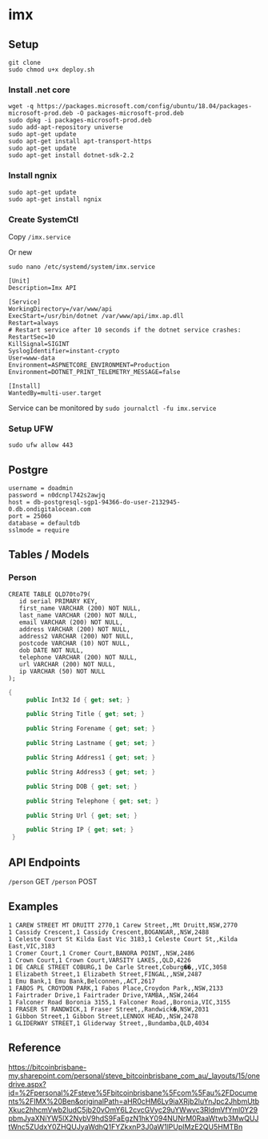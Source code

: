 # imx

## Setup

```
git clone 
sudo chmod u+x deploy.sh
```

### Install .net core
```shell
wget -q https://packages.microsoft.com/config/ubuntu/18.04/packages-microsoft-prod.deb -O packages-microsoft-prod.deb
sudo dpkg -i packages-microsoft-prod.deb
sudo add-apt-repository universe
sudo apt-get update
sudo apt-get install apt-transport-https
sudo apt-get update
sudo apt-get install dotnet-sdk-2.2
```
### Install ngnix

```
sudo apt-get update
sudo apt-get install ngnix
```

### Create SystemCtl

Copy `/imx.service`

Or new
```
sudo nano /etc/systemd/system/imx.service
```
```
[Unit]
Description=Imx API                      

[Service]
WorkingDirectory=/var/www/api     
ExecStart=/usr/bin/dotnet /var/www/api/imx.ap.dll
Restart=always
# Restart service after 10 seconds if the dotnet service crashes:
RestartSec=10
KillSignal=SIGINT
SyslogIdentifier=instant-crypto
User=www-data
Environment=ASPNETCORE_ENVIRONMENT=Production
Environment=DOTNET_PRINT_TELEMETRY_MESSAGE=false

[Install]
WantedBy=multi-user.target
```

Service can be monitored by `sudo journalctl -fu imx.service`

### Setup UFW

```
sudo ufw allow 443
```

## Postgre
```
username = doadmin
password = n0dcnpl742s2awjq
host = db-postgresql-sgp1-94366-do-user-2132945-0.db.ondigitalocean.com
port = 25060
database = defaultdb
sslmode = require
```

## Tables / Models

### Person
```
CREATE TABLE QLD70to79(
   id serial PRIMARY KEY,
   first_name VARCHAR (200) NOT NULL,
   last_name VARCHAR (200) NOT NULL,
   email VARCHAR (200) NOT NULL,
   address VARCHAR (200) NOT NULL,
   address2 VARCHAR (200) NOT NULL,
   postcode VARCHAR (10) NOT NULL,
   dob DATE NOT NULL,
   telephone VARCHAR (200) NOT NULL,
   url VARCHAR (200) NOT NULL,
   ip VARCHAR (50) NOT NULL
);
```

```csharp
{
     public Int32 Id { get; set; }

     public String Title { get; set; }

     public String Forename { get; set; }

     public String Lastname { get; set; }

     public String Address1 { get; set; } 

     public String Address3 { get; set; }

     public String DOB { get; set; }

     public String Telephone { get; set; }

     public String Url { get; set; }

     public String IP { get; set; }
 }
```

## API Endpoints

`/person` GET
`/person` POST

## Examples
```
1 CAREW STREET MT DRUITT 2770,1 Carew Street,,Mt Druitt,NSW,2770
1 Cassidy Crescent,1 Cassidy Crescent,BOGANGAR,,NSW,2488
1 Celeste Court St Kilda East Vic 3183,1 Celeste Court St,,Kilda East,VIC,3183
1 Cromer Court,1 Cromer Court,BANORA POINT,,NSW,2486
1 Crown Court,1 Crown Court,VARSITY LAKES,,QLD,4226
1 DE CARLE STREET COBURG,1 De Carle Street,Coburg��,,VIC,3058
1 Elizabeth Street,1 Elizabeth Street,FINGAL,,NSW,2487
1 Emu Bank,1 Emu Bank,Belconnen,,ACT,2617
1 FABOS PL CROYDON PARK,1 Fabos Place,Croydon Park,,NSW,2133
1 Fairtrader Drive,1 Fairtrader Drive,YAMBA,,NSW,2464
1 Falconer Road Boronia 3155,1 Falconer Road,,Boronia,VIC,3155
1 FRASER ST RANDWICK,1 Fraser Street,,Randwick�,NSW,2031
1 Gibbon Street,1 Gibbon Street,LENNOX HEAD,,NSW,2478
1 GLIDERWAY STREET,1 Gliderway Street,,Bundamba,QLD,4034
```

## Reference
https://bitcoinbrisbane-my.sharepoint.com/personal/steve_bitcoinbrisbane_com_au/_layouts/15/onedrive.aspx?id=%2Fpersonal%2Fsteve%5Fbitcoinbrisbane%5Fcom%5Fau%2FDocuments%2FIMX%20Ben&originalPath=aHR0cHM6Ly9iaXRjb2luYnJpc2JhbmUtbXkuc2hhcmVwb2ludC5jb20vOmY6L2cvcGVyc29uYWwvc3RldmVfYml0Y29pbmJyaXNiYW5lX2NvbV9hdS9FaEgzN1hkY094NUNrM0RaaWtwb3MwQUJtWnc5ZUdxY0ZHQUJyaWdhQ1FYZkxnP3J0aW1lPUpIMzE2QU5HMTBn
